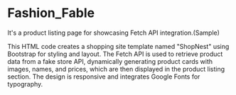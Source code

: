 # Fashion_Fable
It's a product listing page for showcasing Fetch API integration.(Sample)


This HTML code creates a shopping site template named "ShopNest" using Bootstrap for styling and layout. The Fetch API is used to retrieve product data from a fake store API, dynamically generating product cards with images, names, and prices, which are then displayed in the product listing section. The design is responsive and integrates Google Fonts for typography.
